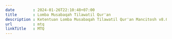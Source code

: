 ```yaml
---
date        : 2024-01-26T22:10:48+07:00
title       : Lomba Musabaqah Tilawatil Qur'an
description : Ketentuan Lomba Musabaqah Tilawatil Qur'an Mancitosh v8.0 Competition MAN 1 Ponorogo
url         : mtq
linkTitle   : MTQ
---
```

